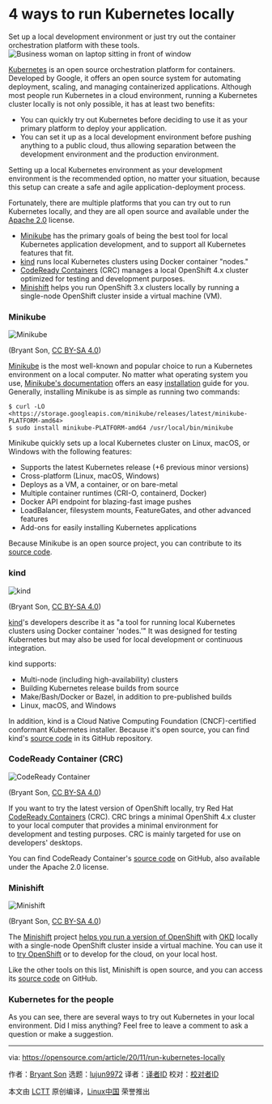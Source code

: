 [#]: collector: (lujun9972)
[#]: translator: ( )
[#]: reviewer: ( )
[#]: publisher: ( )
[#]: url: ( )
[#]: subject: (4 ways to run Kubernetes locally)
[#]: via: (https://opensource.com/article/20/11/run-kubernetes-locally)
[#]: author: (Bryant Son https://opensource.com/users/brson)

4 ways to run Kubernetes locally
======
Set up a local development environment or just try out the container
orchestration platform with these tools.
![Business woman on laptop sitting in front of window][1]

[Kubernetes][2] is an open source orchestration platform for containers. Developed by Google, it offers an open source system for automating deployment, scaling, and managing containerized applications. Although most people run Kubernetes in a cloud environment, running a Kubernetes cluster locally is not only possible, it has at least two benefits:

  * You can quickly try out Kubernetes before deciding to use it as your primary platform to deploy your application.
  * You can set it up as a local development environment before pushing anything to a public cloud, thus allowing separation between the development environment and the production environment.



Setting up a local Kubernetes environment as your development environment is the recommended option, no matter your situation, because this setup can create a safe and agile application-deployment process.

Fortunately, there are multiple platforms that you can try out to run Kubernetes locally, and they are all open source and available under the [Apache 2.0][3] license.

  * [Minikube][4] has the primary goals of being the best tool for local Kubernetes application development, and to support all Kubernetes features that fit.
  * [kind][5] runs local Kubernetes clusters using Docker container "nodes."
  * [CodeReady Containers][6] (CRC) manages a local OpenShift 4.x cluster optimized for testing and development purposes.
  * [Minishift][7] helps you run OpenShift 3.x clusters locally by running a single-node OpenShift cluster inside a virtual machine (VM).



### Minikube

![Minikube][8]

(Bryant Son, [CC BY-SA 4.0][9])

[Minikube][10] is the most well-known and popular choice to run a Kubernetes environment on a local computer. No matter what operating system you use, [Minikube's documentation][11] offers an easy [installation][12] guide for you. Generally, installing Minikube is as simple as running two commands:


```
$ curl -LO <https://storage.googleapis.com/minikube/releases/latest/minikube-PLATFORM-amd64>
$ sudo install minikube-PLATFORM-amd64 /usr/local/bin/minikube
```

Minikube quickly sets up a local Kubernetes cluster on Linux, macOS, or Windows with the following features:

  * Supports the latest Kubernetes release (+6 previous minor versions)
  * Cross-platform (Linux, macOS, Windows)
  * Deploys as a VM, a container, or on bare-metal
  * Multiple container runtimes (CRI-O, containerd, Docker)
  * Docker API endpoint for blazing-fast image pushes
  * LoadBalancer, filesystem mounts, FeatureGates, and other advanced features
  * Add-ons for easily installing Kubernetes applications



Because Minikube is an open source project, you can contribute to its [source code][4].

### kind

![kind][13]

(Bryant Son, [CC BY-SA 4.0][9])

[kind][14]'s developers describe it as "a tool for running local Kubernetes clusters using Docker container 'nodes.'" It was designed for testing Kubernetes but may also be used for local development or continuous integration.

kind supports:

  * Multi-node (including high-availability) clusters
  * Building Kubernetes release builds from source
  * Make/Bash/Docker or Bazel, in addition to pre-published builds
  * Linux, macOS, and Windows



In addition, kind is a Cloud Native Computing Foundation (CNCF)-certified conformant Kubernetes installer. Because it's open source, you can find kind's [source code][5] in its GitHub repository.

### CodeReady Container (CRC)

![CodeReady Container][15]

(Bryant Son, [CC BY-SA 4.0][9])

If you want to try the latest version of OpenShift locally, try Red Hat [CodeReady Containers][16] (CRC). CRC brings a minimal OpenShift 4.x cluster to your local computer that provides a minimal environment for development and testing purposes. CRC is mainly targeted for use on developers' desktops.

You can find CodeReady Container's [source code][6] on GitHub, also available under the Apache 2.0 license.

### Minishift

![Minishift][17]

(Bryant Son, [CC BY-SA 4.0][9])

The [Minishift][7] project [helps you run a version of OpenShift][18] with [OKD][19] locally with a single-node OpenShift cluster inside a virtual machine. You can use it to [try OpenShift][20] or to develop for the cloud, on your local host.

Like the other tools on this list, Minishift is open source, and you can access its [source code][7] on GitHub.

### Kubernetes for the people

As you can see, there are several ways to try out Kubernetes in your local environment. Did I miss anything? Feel free to leave a comment to ask a question or make a suggestion.

--------------------------------------------------------------------------------

via: https://opensource.com/article/20/11/run-kubernetes-locally

作者：[Bryant Son][a]
选题：[lujun9972][b]
译者：[译者ID](https://github.com/译者ID)
校对：[校对者ID](https://github.com/校对者ID)

本文由 [LCTT](https://github.com/LCTT/TranslateProject) 原创编译，[Linux中国](https://linux.cn/) 荣誉推出

[a]: https://opensource.com/users/brson
[b]: https://github.com/lujun9972
[1]: https://opensource.com/sites/default/files/styles/image-full-size/public/lead-images/lenovo-thinkpad-laptop-concentration-focus-windows-office.png?itok=-8E2ihcF (Woman using laptop concentrating)
[2]: https://kubernetes.io/
[3]: https://www.apache.org/licenses/LICENSE-2.0
[4]: https://github.com/kubernetes/minikube
[5]: https://github.com/kubernetes-sigs/kind
[6]: https://github.com/code-ready/crc
[7]: https://github.com/minishift/minishift
[8]: https://opensource.com/sites/default/files/uploads/1_minikube.jpg (Minikube)
[9]: https://creativecommons.org/licenses/by-sa/4.0/
[10]: https://minikube.sigs.k8s.io/docs/
[11]: https://minikube.sigs.k8s.io/docs
[12]: https://minikube.sigs.k8s.io/docs/start/
[13]: https://opensource.com/sites/default/files/uploads/2_kind.jpg (kind)
[14]: https://kind.sigs.k8s.io
[15]: https://opensource.com/sites/default/files/uploads/4_crc.jpg (CodeReady Container)
[16]: https://code-ready.github.io/crc
[17]: https://opensource.com/sites/default/files/uploads/3_minishift.jpg (Minishift)
[18]: https://www.redhat.com/sysadmin/kubernetes-cluster-laptop
[19]: https://www.okd.io/
[20]: https://www.redhat.com/sysadmin/learn-openshift-minishift
